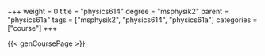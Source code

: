 +++
weight = 0
title = "physics614"
degree = "msphysik2"
parent = "physics61a"
tags = ["msphysik2", "physics614", "physics61a"]
categories = ["course"]
+++

{{< genCoursePage >}}
